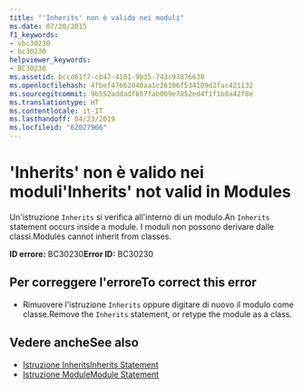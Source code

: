 ```yaml
---
title: "'Inherits' non è valido nei moduli"
ms.date: 07/20/2015
f1_keywords:
- vbc30230
- bc30230
helpviewer_keywords:
- BC30230
ms.assetid: bccd61f7-cb47-4101-9b35-743c97876630
ms.openlocfilehash: 4fbef47662040aa1c26106f534109d2fac421132
ms.sourcegitcommit: 9b552addadfb57fab0b9e7852ed4f1f1b8a42f8e
ms.translationtype: HT
ms.contentlocale: it-IT
ms.lasthandoff: 04/23/2019
ms.locfileid: "62027966"
---
```

# <a name="inherits-not-valid-in-modules"></a><span data-ttu-id="e88f0-102">'Inherits' non è valido nei moduli</span><span class="sxs-lookup"><span data-stu-id="e88f0-102">'Inherits' not valid in Modules</span></span>
<span data-ttu-id="e88f0-103">Un'istruzione `Inherits` si verifica all'interno di un modulo.</span><span class="sxs-lookup"><span data-stu-id="e88f0-103">An `Inherits` statement occurs inside a module.</span></span> <span data-ttu-id="e88f0-104">I moduli non possono derivare dalle classi.</span><span class="sxs-lookup"><span data-stu-id="e88f0-104">Modules cannot inherit from classes.</span></span>  
  
 <span data-ttu-id="e88f0-105">**ID errore:** BC30230</span><span class="sxs-lookup"><span data-stu-id="e88f0-105">**Error ID:** BC30230</span></span>  
  
## <a name="to-correct-this-error"></a><span data-ttu-id="e88f0-106">Per correggere l'errore</span><span class="sxs-lookup"><span data-stu-id="e88f0-106">To correct this error</span></span>  
  
- <span data-ttu-id="e88f0-107">Rimuovere l'istruzione `Inherits` oppure digitare di nuovo il modulo come classe.</span><span class="sxs-lookup"><span data-stu-id="e88f0-107">Remove the `Inherits` statement, or retype the module as a class.</span></span>  
  
## <a name="see-also"></a><span data-ttu-id="e88f0-108">Vedere anche</span><span class="sxs-lookup"><span data-stu-id="e88f0-108">See also</span></span>

- [<span data-ttu-id="e88f0-109">Istruzione Inherits</span><span class="sxs-lookup"><span data-stu-id="e88f0-109">Inherits Statement</span></span>](../../visual-basic/language-reference/statements/inherits-statement.md)
- [<span data-ttu-id="e88f0-110">Istruzione Module</span><span class="sxs-lookup"><span data-stu-id="e88f0-110">Module Statement</span></span>](../../visual-basic/language-reference/statements/module-statement.md)

